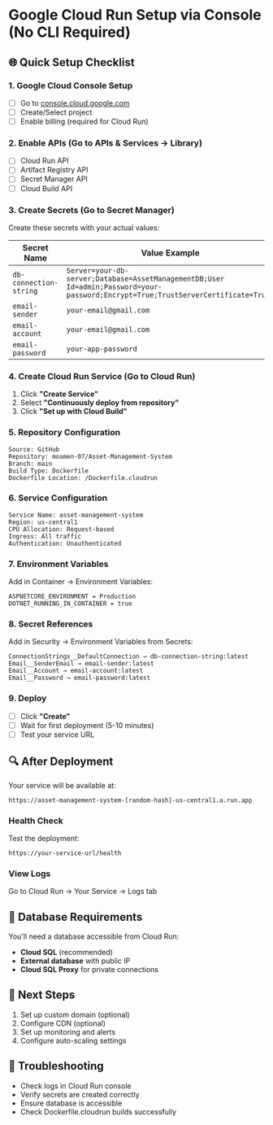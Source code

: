 # Google Cloud Run Setup via Console (No CLI Required)

## 🌐 Quick Setup Checklist

### 1. **Google Cloud Console Setup**
- [ ] Go to [console.cloud.google.com](https://console.cloud.google.com)
- [ ] Create/Select project
- [ ] Enable billing (required for Cloud Run)

### 2. **Enable APIs** (Go to APIs & Services → Library)
- [ ] Cloud Run API
- [ ] Artifact Registry API  
- [ ] Secret Manager API
- [ ] Cloud Build API

### 3. **Create Secrets** (Go to Secret Manager)
Create these secrets with your actual values:

| Secret Name | Value Example |
|-------------|---------------|
| `db-connection-string` | `Server=your-db-server;Database=AssetManagementDB;User Id=admin;Password=your-password;Encrypt=True;TrustServerCertificate=True;` |
| `email-sender` | `your-email@gmail.com` |
| `email-account` | `your-email@gmail.com` |
| `email-password` | `your-app-password` |

### 4. **Create Cloud Run Service** (Go to Cloud Run)
1. Click **"Create Service"**
2. Select **"Continuously deploy from repository"**
3. Click **"Set up with Cloud Build"**

### 5. **Repository Configuration**
```
Source: GitHub
Repository: moamen-07/Asset-Management-System
Branch: main
Build Type: Dockerfile
Dockerfile Location: /Dockerfile.cloudrun
```

### 6. **Service Configuration**
```
Service Name: asset-management-system
Region: us-central1
CPU Allocation: Request-based
Ingress: All traffic
Authentication: Unauthenticated
```

### 7. **Environment Variables**
Add in Container → Environment Variables:
```
ASPNETCORE_ENVIRONMENT = Production
DOTNET_RUNNING_IN_CONTAINER = true
```

### 8. **Secret References**
Add in Security → Environment Variables from Secrets:
```
ConnectionStrings__DefaultConnection → db-connection-string:latest
Email__SenderEmail → email-sender:latest
Email__Account → email-account:latest
Email__Password → email-password:latest
```

### 9. **Deploy**
- [ ] Click **"Create"** 
- [ ] Wait for first deployment (5-10 minutes)
- [ ] Test your service URL

## 🔍 **After Deployment**

Your service will be available at:
```
https://asset-management-system-[random-hash]-us-central1.a.run.app
```

### Health Check
Test the deployment:
```
https://your-service-url/health
```

### View Logs
Go to Cloud Run → Your Service → Logs tab

## 📝 **Database Requirements**

You'll need a database accessible from Cloud Run:
- **Cloud SQL** (recommended)
- **External database** with public IP
- **Cloud SQL Proxy** for private connections

## 🎯 **Next Steps**
1. Set up custom domain (optional)
2. Configure CDN (optional)  
3. Set up monitoring and alerts
4. Configure auto-scaling settings

## 🚨 **Troubleshooting**
- Check logs in Cloud Run console
- Verify secrets are created correctly
- Ensure database is accessible
- Check Dockerfile.cloudrun builds successfully

